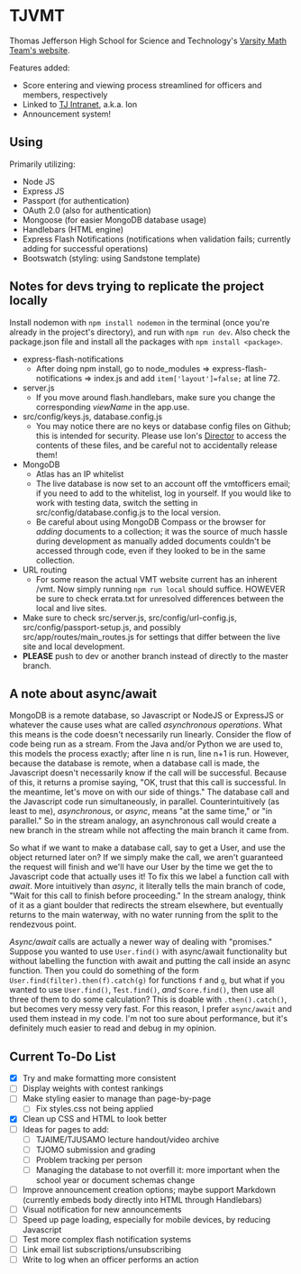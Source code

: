 # TJVMT
Thomas Jefferson High School for Science and Technology's [Varsity Math Team's website](https://activities.tjhsst.edu/vmt/).

Features added:
* Score entering and viewing process streamlined for officers and members, respectively
* Linked to [TJ Intranet](https://ion.tjhsst.edu), a.k.a. Ion
* Announcement system!
## Using
Primarily utilizing:
* Node JS
* Express JS
* Passport (for authentication)
* OAuth 2.0 (also for authentication)
* Mongoose (for easier MongoDB database usage)
* Handlebars (HTML engine)
* Express Flash Notifications (notifications when validation fails; currently adding for successful operations)
* Bootswatch (styling: using Sandstone template)
## Notes for devs trying to replicate the project locally
Install nodemon with `npm install nodemon` in the terminal (once you're already in the project's directory), and run with `npm run dev`. Also check the package.json file and install all the packages with `npm install <package>`.
* express-flash-notifications
  * After doing npm install, go to node_modules => express-flash-notifications => index.js and add `item['layout']=false;` at line 72.
* server.js
  * If you move around flash.handlebars, make sure you change the corresponding *viewName* in the app.use.
* src/config/keys.js, database.config.js
  * You may notice there are no keys or database config files on Github; this is intended for security. Please use Ion's [Director](http://director.tjhsst.edu) to access the contents of these files, and be careful not to accidentally release them!
* MongoDB
  * Atlas has an IP whitelist
  * The live database is now set to an account off the vmtofficers email; if you need to add to the whitelist, log in yourself. If you would like to work with testing data, switch the setting in src/config/database.config.js to the local version.
  * Be careful about using MongoDB Compass or the browser for *adding* documents to a collection; it was the source of much hassle during development as manually added documents couldn't be accessed through code, even if they looked to be in the same collection.
* URL routing
  * For some reason the actual VMT website current has an inherent /vmt. Now simply running `npm run local` should suffice. HOWEVER be sure to check errata.txt for unresolved differences between the local and live sites.
* Make sure to check src/server.js, src/config/url-config.js, src/config/passport-setup.js, and possibly src/app/routes/main_routes.js for settings that differ between the live site and local development.
* **PLEASE** push to dev or another branch instead of directly to the master branch.
## A note about async/await
MongoDB is a remote database, so Javascript or NodeJS or ExpressJS or whatever the cause uses what are called *asynchronous operations*. What this means is the code doesn't necessarily run linearly. Consider the flow of code being run as a stream. From the Java and/or Python we are used to, this models the process exactly; after line n is run, line n+1 is run. However, because the database is remote, when a database call is made, the Javascript doesn't necessarily know if the call will be successful. Because of this, it returns a promise saying, "OK, trust that this call is successful. In the meantime, let's move on with our side of things." The database call and the Javascript code run simultaneously, in parallel. Counterintuitively (as least to me), *asynchronous*, or *async*, means "at the same time," or "in parallel." So in the stream analogy, an asynchronous call would create a new branch in the stream while not affecting the main branch it came from.

So what if we want to make a database call, say to get a User, and use the object returned later on? If we simply make the call, we aren't guaranteed the request will finish and we'll have our User by the time we get the to Javascript code that actually uses it! To fix this we label a function call with *await*. More intuitively than *async*, it literally tells the main branch of code, "Wait for this call to finish before proceeding." In the stream analogy, think of it as a giant boulder that redirects the stream elsewhere, but eventually returns to the main waterway, with no water running from the split to the rendezvous point.

*Async/await* calls are actually a newer way of dealing with "promises." Suppose you wanted to use `User.find()` with async/await functionality but without labelling the function with await and putting the call inside an async function. Then you could do something of the form `User.find(filter).then(f).catch(g)` for functions `f` and `g`, but what if you wanted to use `User.find()`, `Test.find()`, *and* `Score.find()`, then use all three of them to do some calculation? This is doable with `.then().catch()`, but becomes very messy very fast. For this reason, I prefer `async/await` and used them instead in my code. I'm not too sure about performance, but it's definitely much easier to read and debug in my opinion.
## Current To-Do List
* [x] Try and make formatting more consistent
* [ ] Display weights with contest rankings
* [ ] Make styling easier to manage than page-by-page
  * [ ] Fix styles.css not being applied
* [x] Clean up CSS and HTML to look better
* [ ] Ideas for pages to add:
  * [ ] TJAIME/TJUSAMO lecture handout/video archive
  * [ ] TJOMO submission and grading
  * [ ] Problem tracking per person
  * [ ] Managing the database to not overfill it: more important when the school year or document schemas change
* [ ] Improve announcement creation options; maybe support Markdown (currently embeds body directly into HTML through Handlebars)
* [ ] Visual notification for new announcements
* [ ] Speed up page loading, especially for mobile devices, by reducing Javascript
* [ ] Test more complex flash notification systems
* [ ] Link email list subscriptions/unsubscribing
* [ ] Write to log when an officer performs an action

